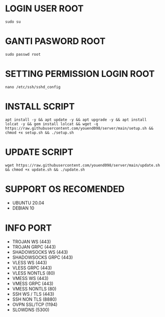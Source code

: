 # LOGIN USER ROOT
<pre><code>sudo su</code></pre>

# GANTI PASWORD ROOT
<pre><code>sudo passwd root</code></pre>

# SETTING PERMISSION LOGIN ROOT
<pre><code>nano /etc/ssh/sshd_config</code></pre>

# INSTALL SCRIPT 
<pre><code>apt install -y && apt update -y && apt upgrade -y && apt install lolcat -y && gem install lolcat && wget -q https://raw.githubusercontent.com/youend098/server/main/setup.sh && chmod +x setup.sh && ./setup.sh
</code></pre>

# UPDATE SCRIPT
<pre><code>wget https://raw.githubusercontent.com/youend098/server/main/update.sh && chmod +x update.sh && ./update.sh</code></pre>

# SUPPORT OS RECOMENDED
- UBUNTU 20.04
- DEBIAN 10

# INFO PORT
- TROJAN WS (443)
- TROJAN GRPC (443)
- SHADOWSOCKS WS (443)
- SHADOWSOCKS GRPC (443)
- VLESS WS (443)
- VLESS GRPC (443)
- VLESS NONTLS (80)
- VMESS WS (443)
- VMESS GRPC (443)
- VMESS NONTLS (80)
- SSH WS / TLS (443)
- SSH NON TLS (8880)
- OVPN SSL/TCP (1194)
- SLOWDNS (5300)
